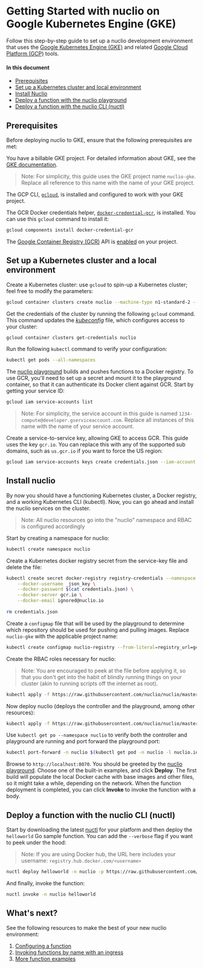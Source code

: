 # Getting Started with nuclio on Google Kubernetes Engine (GKE)

Follow this step-by-step guide to set up a nuclio development environment that uses the [Google Kubernetes Engine (GKE)](https://cloud.google.com/kubernetes-engine/) and related [Google Cloud Platform (GCP)](https://cloud.google.com/) tools.

#### In this document

- [Prerequisites](#prerequisites)
- [Set up a Kubernetes cluster and local environment](#set-up-a-kubernetes-cluster-and-a-local-environment)
- [Install Nuclio](#install-nuclio)
- [Deploy a function with the nuclio playground](#deploy-a-function-with-the-nuclio-playground)
- [Deploy a function with the nuclio CLI (nuctl)](#deploy-a-function-with-the-nuclio-cli-nuctl)

## Prerequisites

Before deploying nuclio to GKE, ensure that the following prerequisites are met:

You have a billable GKE project. For detailed information about GKE, see the [GKE documentation](https://cloud.google.com/kubernetes-engine/docs/).
> Note: For simplicity, this guide uses the GKE project name `nuclio-gke`. Replace all reference to this name with the name of your GKE project.

The GCP CLI, [`gcloud`](https://cloud.google.com/sdk/gcloud/), is installed and configured to work with your GKE project.

The GCR Docker credentials helper, [`docker-credential-gcr`](https://github.com/GoogleCloudPlatform/docker-credential-gcr), is installed. You can use this `gcloud` command to install it:

```sh
gcloud components install docker-credential-gcr
```

The [Google Container Registry (GCR)](cloud.google.com/container-registry/) API is [enabled](https://console.cloud.google.com/flows/enableapi?apiid=cloudbuild.googleapis.com) on your project.

## Set up a Kubernetes cluster and a local environment

Create a Kubernetes cluster: use `gcloud` to spin-up a Kubernetes cluster; feel free to modify the parameters:

```sh
gcloud container clusters create nuclio --machine-type n1-standard-2 --image-type COS --disk-size 100 --num-nodes 2
```

Get the credentials of the cluster by running the following `gcloud` command. This command updates the [_kubeconfig_](https://kubernetes.io/docs/tasks/access-application-cluster/configure-access-multiple-clusters/) file, which configures access to your cluster:

```sh
gcloud container clusters get-credentials nuclio
```

Run the following `kubectl` command to verify your configuration:

```sh
kubectl get pods --all-namespaces
```

The [nuclio playground](/README.md#playground) builds and pushes functions to a Docker registry. To use GCR, you'll need to set up a secret and mount it to the playground container, so that it can authenticate its Docker client against GCR. Start by getting your service ID:

```sh
gcloud iam service-accounts list
```

> Note: For simplicity, the service account in this guide is named `1234-compute@developer.gserviceaccount.com`. Replace all instances of this name with the name of your service account.

Create a service-to-service key, allowing GKE to access GCR. This guide uses the key `gcr.io`. You can replace this with any of the supported sub domains, such as `us.gcr.io` if you want to force the US region:

```sh
gcloud iam service-accounts keys create credentials.json --iam-account 1234-compute@developer.gserviceaccount.com
```

## Install nuclio
By now you should have a functioning Kubernetes cluster, a Docker registry, and a working Kubernetes CLI (kubectl). Now, you can go ahead and install the nuclio services on the cluster.
> Note: All nuclio resources go into the "nuclio" namespace and RBAC is configured accordingly

Start by creating a namespace for nuclio:
```sh
kubectl create namespace nuclio
```

Create a Kubernetes docker registry secret from the service-key file and delete the file:
 
```sh
kubectl create secret docker-registry registry-credentials --namespace nuclio \
    --docker-username _json_key \
    --docker-password $(cat credentials.json) \
    --docker-server gcr.io \
    --docker-email ignored@nuclio.io
    
rm credentials.json
```

Create a `configmap` file that will be used by the playground to determine which repository should be used for pushing and pulling images. Replace `nuclio-gke` with the applicable project name:

```sh
kubectl create configmap nuclio-registry --from-literal=registry_url=gcr.io/nuclio-gke
```

Create the RBAC roles necessary for nuclio:
> Note: You are encouraged to peek at the file before applying it, so that you don't get into the habit of blindly running things on your cluster (akin to running scripts off the internet as root).

```sh
kubectl apply -f https://raw.githubusercontent.com/nuclio/nuclio/master/hack/k8s/resources/nuclio-rbac.yaml
```

Now deploy nuclio (deploys the controller and the playground, among other resources):
```sh
kubectl apply -f https://raw.githubusercontent.com/nuclio/nuclio/master/hack/gke/resources/nuclio.yaml
```

Use `kubectl get po --namespace nuclio` to verify both the controller and playground are running and port forward the playground port:  
 
```sh
kubectl port-forward -n nuclio $(kubectl get pod -n nuclio -l nuclio.io/app=playground -o jsonpath='{.items[0].metadata.name}') 8070:8070
```

Browse to `http://localhost:8070`. You should be greeted by the [nuclio playground](/README.md#playground). Choose one of the built-in examples, and click **Deploy**. The first build will populate the local Docker cache with base images and other files, so it might take a while, depending on the network. When the function deployment is completed, you can click **Invoke** to invoke the function with a body.

## Deploy a function with the nuclio CLI (nuctl)

Start by downloading the latest [nuctl](https://github.com/nuclio/nuclio/releases) for your platform and then deploy the `helloworld` Go sample function. You can add the `--verbose` flag if you want to peek under the hood:
> Note: If you are using Docker hub, the URL here includes your username: `registry.hub.docker.com/<username>`

```sh
nuctl deploy helloworld -n nuclio -p https://raw.githubusercontent.com/nuclio/nuclio/master/hack/examples/golang/helloworld/helloworld.go --registry <URL>
```

And finally, invoke the function:

```sh
nuctl invoke -n nuclio helloworld
```

## What's next?

See the following resources to make the best of your new nuclio environment:

1. [Configuring a function](/docs/concepts/configuring-a-function.md)
2. [Invoking functions by name with an ingress](/docs/concepts/k8s/function-ingress.md)
3. [More function examples](/hack/examples/README.md)
